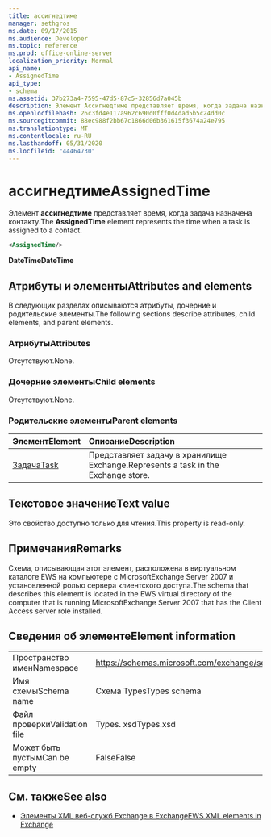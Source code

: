 ```yaml
---
title: ассигнедтиме
manager: sethgros
ms.date: 09/17/2015
ms.audience: Developer
ms.topic: reference
ms.prod: office-online-server
localization_priority: Normal
api_name:
- AssignedTime
api_type:
- schema
ms.assetid: 37b273a4-7595-47d5-87c5-32856d7a045b
description: Элемент Ассигнедтиме представляет время, когда задача назначена контакту.
ms.openlocfilehash: 26c3fd4e117a962c690d0fff0d4dad5b5c24dd0c
ms.sourcegitcommit: 88ec988f2bb67c1866d06b361615f3674a24e795
ms.translationtype: MT
ms.contentlocale: ru-RU
ms.lasthandoff: 05/31/2020
ms.locfileid: "44464730"
---
```

# <a name="assignedtime"></a><span data-ttu-id="842db-103">ассигнедтиме</span><span class="sxs-lookup"><span data-stu-id="842db-103">AssignedTime</span></span>

<span data-ttu-id="842db-104">Элемент **ассигнедтиме** представляет время, когда задача назначена контакту.</span><span class="sxs-lookup"><span data-stu-id="842db-104">The **AssignedTime** element represents the time when a task is assigned to a contact.</span></span> 
  
```xml
<AssignedTime/>
```

 <span data-ttu-id="842db-105">**DateTime**</span><span class="sxs-lookup"><span data-stu-id="842db-105">**DateTime**</span></span>
## <a name="attributes-and-elements"></a><span data-ttu-id="842db-106">Атрибуты и элементы</span><span class="sxs-lookup"><span data-stu-id="842db-106">Attributes and elements</span></span>

<span data-ttu-id="842db-107">В следующих разделах описываются атрибуты, дочерние и родительские элементы.</span><span class="sxs-lookup"><span data-stu-id="842db-107">The following sections describe attributes, child elements, and parent elements.</span></span>
  
### <a name="attributes"></a><span data-ttu-id="842db-108">Атрибуты</span><span class="sxs-lookup"><span data-stu-id="842db-108">Attributes</span></span>

<span data-ttu-id="842db-109">Отсутствуют.</span><span class="sxs-lookup"><span data-stu-id="842db-109">None.</span></span>
  
### <a name="child-elements"></a><span data-ttu-id="842db-110">Дочерние элементы</span><span class="sxs-lookup"><span data-stu-id="842db-110">Child elements</span></span>

<span data-ttu-id="842db-111">Отсутствуют.</span><span class="sxs-lookup"><span data-stu-id="842db-111">None.</span></span>
  
### <a name="parent-elements"></a><span data-ttu-id="842db-112">Родительские элементы</span><span class="sxs-lookup"><span data-stu-id="842db-112">Parent elements</span></span>

|<span data-ttu-id="842db-113">**Элемент**</span><span class="sxs-lookup"><span data-stu-id="842db-113">**Element**</span></span>|<span data-ttu-id="842db-114">**Описание**</span><span class="sxs-lookup"><span data-stu-id="842db-114">**Description**</span></span>|
|:-----|:-----|
|[<span data-ttu-id="842db-115">Задача</span><span class="sxs-lookup"><span data-stu-id="842db-115">Task</span></span>](task.md) <br/> |<span data-ttu-id="842db-116">Представляет задачу в хранилище Exchange.</span><span class="sxs-lookup"><span data-stu-id="842db-116">Represents a task in the Exchange store.</span></span>  <br/> |
   
## <a name="text-value"></a><span data-ttu-id="842db-117">Текстовое значение</span><span class="sxs-lookup"><span data-stu-id="842db-117">Text value</span></span>

<span data-ttu-id="842db-118">Это свойство доступно только для чтения.</span><span class="sxs-lookup"><span data-stu-id="842db-118">This property is read-only.</span></span>
  
## <a name="remarks"></a><span data-ttu-id="842db-119">Примечания</span><span class="sxs-lookup"><span data-stu-id="842db-119">Remarks</span></span>

<span data-ttu-id="842db-120">Схема, описывающая этот элемент, расположена в виртуальном каталоге EWS на компьютере с MicrosoftExchange Server 2007 и установленной ролью сервера клиентского доступа.</span><span class="sxs-lookup"><span data-stu-id="842db-120">The schema that describes this element is located in the EWS virtual directory of the computer that is running MicrosoftExchange Server 2007 that has the Client Access server role installed.</span></span>
  
## <a name="element-information"></a><span data-ttu-id="842db-121">Сведения об элементе</span><span class="sxs-lookup"><span data-stu-id="842db-121">Element information</span></span>

|||
|:-----|:-----|
|<span data-ttu-id="842db-122">Пространство имен</span><span class="sxs-lookup"><span data-stu-id="842db-122">Namespace</span></span>  <br/> |https://schemas.microsoft.com/exchange/services/2006/types  <br/> |
|<span data-ttu-id="842db-123">Имя схемы</span><span class="sxs-lookup"><span data-stu-id="842db-123">Schema name</span></span>  <br/> |<span data-ttu-id="842db-124">Схема Types</span><span class="sxs-lookup"><span data-stu-id="842db-124">Types schema</span></span>  <br/> |
|<span data-ttu-id="842db-125">Файл проверки</span><span class="sxs-lookup"><span data-stu-id="842db-125">Validation file</span></span>  <br/> |<span data-ttu-id="842db-126">Types. xsd</span><span class="sxs-lookup"><span data-stu-id="842db-126">Types.xsd</span></span>  <br/> |
|<span data-ttu-id="842db-127">Может быть пустым</span><span class="sxs-lookup"><span data-stu-id="842db-127">Can be empty</span></span>  <br/> |<span data-ttu-id="842db-128">False</span><span class="sxs-lookup"><span data-stu-id="842db-128">False</span></span>  <br/> |
   
## <a name="see-also"></a><span data-ttu-id="842db-129">См. также</span><span class="sxs-lookup"><span data-stu-id="842db-129">See also</span></span>

- [<span data-ttu-id="842db-130">Элементы XML веб-служб Exchange в Exchange</span><span class="sxs-lookup"><span data-stu-id="842db-130">EWS XML elements in Exchange</span></span>](ews-xml-elements-in-exchange.md)

